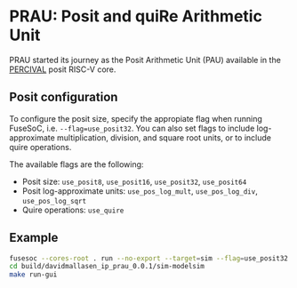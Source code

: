 # PRAU: Posit and quiRe Arithmetic Unit

PRAU started its journey as the Posit Arithmetic Unit (PAU) available in the [PERCIVAL](https://github.com/artecs-group/PERCIVAL) posit RISC-V core.

## Posit configuration

To configure the posit size, specify the appropiate flag when running FuseSoC, i.e. `--flag=use_posit32`.
You can also set flags to include log-approximate multiplication, division, and square root units, or to include quire operations.

The available flags are the following:
- Posit size: `use_posit8`, `use_posit16`, `use_posit32`, `use_posit64`
- Posit log-approximate units: `use_pos_log_mult`, `use_pos_log_div`, `use_pos_log_sqrt`
- Quire operations: `use_quire`

## Example

~~~bash
fusesoc --cores-root . run --no-export --target=sim --flag=use_posit32 --flag=use_quire --setup --build davidmallasen:ip:prau:0.0.1
cd build/davidmallasen_ip_prau_0.0.1/sim-modelsim
make run-gui
~~~
